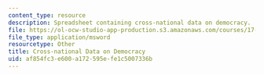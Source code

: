 ```yaml
---
content_type: resource
description: Spreadsheet containing cross-national data on democracy.
file: https://ol-ocw-studio-app-production.s3.amazonaws.com/courses/17-508-the-rise-and-fall-of-democracy-regime-change-spring-2002/af854fc3e600a172595efe1c5007336b_data.xls
file_type: application/msword
resourcetype: Other
title: Cross-national Data on Democracy
uid: af854fc3-e600-a172-595e-fe1c5007336b
---
```

